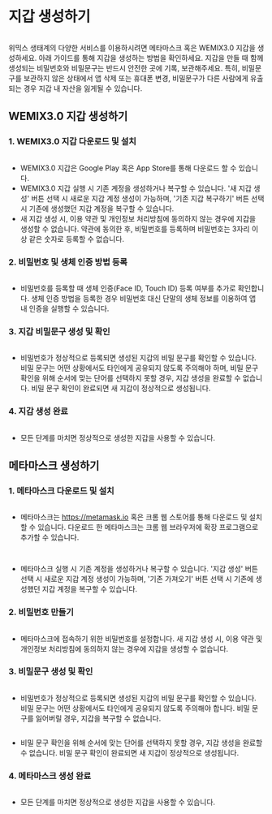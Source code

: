 # 지갑 생성하기

<figure><img src="../../.gitbook/assets/wallet_guide_0 (2).png" alt=""><figcaption></figcaption></figure>

위믹스 생태계의 다양한 서비스를 이용하시려면 메타마스크 혹은 WEMIX3.0 지갑을 생성하세요. 아래 가이드를 통해 지갑을 생성하는 방법을 확인하세요. 지갑을 만들 때 함께 생성되는 비밀번호와 비밀문구는 반드시 안전한 곳에 기록, 보관해주세요. 특히, 비밀문구를 보관하지 않은 상태에서 앱 삭제 또는 휴대폰 변경, 비밀문구가 다른 사람에게 유출되는 경우 지갑 내 자산을 잃게될 수 있습니다.

## WEMIX3.0 지갑 생성하기

### 1. WEMIX3.0 지갑 다운로드 및 설치

<figure><img src="../../.gitbook/assets/create_wallet_1 (1).png" alt=""><figcaption></figcaption></figure>

* WEMIX3.0 지갑은 Google Play 혹은 App Store를 통해 다운로드 할 수 있습니다.
* WEMIX3.0 지갑 실행 시 기존 계정을 생성하거나 복구할 수 있습니다. '새 지갑 생성' 버튼 선택 시 새로운 지갑 계정 생성이 가능하며, '기존 지갑 복구하기' 버튼 선택 시 기존에 생성했던 지갑 계정을 복구할 수 있습니다.
* 새 지갑 생성 시, 이용 약관 및 개인정보 처리방침에 동의하지 않는 경우에 지갑을 생성할 수 없습니다. 약관에 동의한 후, 비밀번호를 등록하며 비밀번호는 3자리 이상 같은 숫자로 등록할 수 없습니다.

### 2. 비밀번호 및 생체 인증 방법 등록

<figure><img src="../../.gitbook/assets/create_wallet_2.png" alt=""><figcaption></figcaption></figure>

* 비밀번호를 등록할 때 생체 인증(Face ID, Touch ID) 등록 여부를 추가로 확인합니다. 생체 인증 방법을 등록한 경우 비밀번호 대신 단말의 생체 정보를 이용하여 앱 내 인증을 실행할 수 있습니다.

### 3. 지갑 비밀문구 생성 및 확인

<figure><img src="../../.gitbook/assets/create_wallet_3.png" alt=""><figcaption></figcaption></figure>

* 비밀번호가 정상적으로 등록되면 생성된 지갑의 비밀 문구를 확인할 수 있습니다. 비밀 문구는 어떤 상황에서도 타인에게 공유되지 않도록 주의해야 하며, 비밀 문구 확인을 위해 순서에 맞는 단어를 선택하지 못할 경우, 지갑 생성을 완료할 수 없습니다. 비밀 문구 확인이 완료되면 새 지갑이 정상적으로 생성됩니다.

### 4. 지갑 생성 완료

<figure><img src="../../.gitbook/assets/create_wallet_4.png" alt=""><figcaption></figcaption></figure>

* 모든 단계를 마치면 정상적으로 생성한 지갑을 사용할 수 있습니다.

## 메타마스크 생성하기 <a href="#test" id="test"></a>

### 1. 메타마스크 다운로드 및 설치

<figure><img src="../../.gitbook/assets/wallet_guide_10 (1).png" alt=""><figcaption></figcaption></figure>

* 메타마스크는 https://metamask.io 혹은 크롬 웹 스토어를 통해 다운로드 및 설치할 수 있습니다. 다운로드 한 메타마스크는 크롬 웹 브라우저에 확장 프로그램으로 추가할 수 있습니다.

<figure><img src="../../.gitbook/assets/wallet_guide_10.png" alt=""><figcaption></figcaption></figure>

<figure><img src="../../.gitbook/assets/wallet_guide_12.png" alt=""><figcaption></figcaption></figure>

* 메타마스크 실행 시 기존 계정을 생성하거나 복구할 수 있습니다. '지갑 생성' 버튼 선택 시 새로운 지갑 계정 생성이 가능하며, '기존 가져오기' 버튼 선택 시 기존에 생성했던 지갑 계정을 복구할 수 있습니다.

### 2. 비밀번호 만들기

<figure><img src="../../.gitbook/assets/wallet_guide_13.png" alt=""><figcaption></figcaption></figure>

* 메타마스크에 접속하기 위한 비밀번호를 설정합니다. 새 지갑 생성 시, 이용 약관 및 개인정보 처리방침에 동의하지 않는 경우에 지갑을 생성할 수 없습니다.

### 3. 비밀문구 생성 및 확인

<figure><img src="../../.gitbook/assets/wallet_guide_14.png" alt=""><figcaption></figcaption></figure>

* 비밀번호가 정상적으로 등록되면 생성된 지갑의 비밀 문구를 확인할 수 있습니다. 비밀 문구는 어떤 상황에서도 타인에게 공유되지 않도록 주의해야 합니다. 비밀 문구를 잃어버릴 경우, 지갑을 복구할 수 없습니다.

<figure><img src="../../.gitbook/assets/wallet_guide_15.png" alt=""><figcaption></figcaption></figure>

* 비밀 문구 확인을 위해 순서에 맞는 단어를 선택하지 못할 경우, 지갑 생성을 완료할 수 없습니다. 비밀 문구 확인이 완료되면 새 지갑이 정상적으로 생성됩니다.

### 4. 메타마스크 생성 완료

<figure><img src="../../.gitbook/assets/wallet_guide_16.png" alt=""><figcaption></figcaption></figure>

* 모든 단계를 마치면 정상적으로 생성한 지갑을 사용할 수 있습니다.
